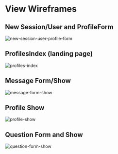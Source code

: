 # View Wireframes

## New Session/User and ProfileForm
![new-session-user-profile-form]

## ProfilesIndex (landing page)
![profiles-index]

## Message Form/Show
![message-form-show]

## Profile Show
![profile-show]

## Question Form and Show
![question-form-show]

[new-session-user-profile-form]: ./wireframes/new-session-user-profile-form.png
[profiles-index]: ./wireframes/profiles-index.png
[message-form-show]: ./wireframes/message-form-show.png
[profile-show]: ./wireframes/profile-show.png
[question-form-show]: ./wireframes/question-form-show.png
